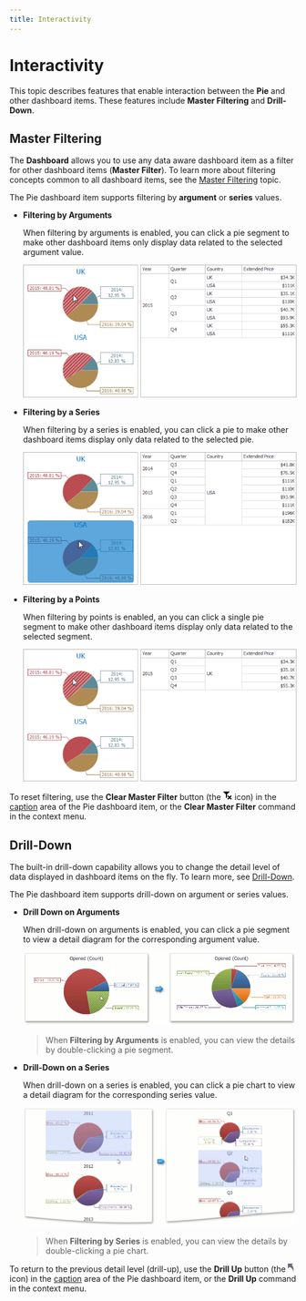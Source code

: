 ```yaml
---
title: Interactivity
---
```

# Interactivity
This topic describes features that enable interaction between the **Pie** and other dashboard items. These features include **Master Filtering** and **Drill-Down**.

## Master Filtering
The **Dashboard** allows you to use any data aware dashboard item as a filter for other dashboard items (**Master Filter**). To learn more about filtering concepts common to all dashboard items, see the [Master Filtering](../../data-presentation/master-filtering.md) topic.

The Pie dashboard item supports filtering by **argument** or **series** values.
* **Filtering by Arguments**
	
	When filtering by arguments is enabled, you can click a pie segment to make other dashboard items only display data related to the selected argument value.
	
	![Anim_Pies_MasterFilterByArguments](../../../../images/img19911.png)
* **Filtering by a Series**
	
	When filtering by a series is enabled, you can click a pie to make other dashboard items display only data related to the selected pie.
	
	![Anim_Pies_MasterFilterBySeries](../../../../images/img19912.png)
* **Filtering by a Points**
	
	When filtering by points is enabled, an you can click a single pie segment to make other dashboard items display only data related to the selected segment.
	
	![Pies_MasterFilterByPoints](../../../../images/img120502.png)

To reset filtering, use the **Clear Master Filter** button (the ![DataShaping_Interactivity_ClearSelection](../../../../images/img19686.png) icon) in the [caption](../../data-presentation/dashboard-layout.md) area of the Pie dashboard item, or the **Clear Master Filter** command in the context menu.

## Drill-Down
The built-in drill-down capability allows you to change the detail level of data displayed in dashboard items on the fly. To learn more, see [Drill-Down](../../data-presentation/drill-down.md).

The Pie dashboard item supports drill-down on argument or series values.
* **Drill Down on Arguments**
	
	When drill-down on arguments is enabled, you can click a pie segment to view a detail diagram for the corresponding argument value.
	
	![Anim_Pies_DrillDownOnArguments](../../../../images/img19909.png)
	
	> When **Filtering by Arguments** is enabled, you can view the details by double-clicking a pie segment.
* **Drill-Down on a Series**
	
	When drill-down on a series is enabled, you can click a pie chart to view a detail diagram for the corresponding series value.
	
	![Anim_Pies_DrillDownOnSeries](../../../../images/img19910.png)
	
	> When **Filtering by Series** is enabled, you can view the details by double-clicking a pie chart.

To return to the previous detail level (drill-up), use the **Drill Up** button (the ![DrillDown_DrillUpArrow](../../../../images/img18627.png) icon) in the [caption](../../data-presentation/dashboard-layout.md) area of the Pie dashboard item, or the **Drill Up** command in the context menu.